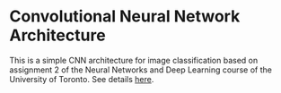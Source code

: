 # Convolutional Neural Network Architecture

This is a simple CNN architecture for image classification based on assignment 2 of the Neural Networks and Deep Learning course of the University of Toronto. See details [here](http://www.cs.toronto.edu/~rgrosse/courses/csc421_2019/).
